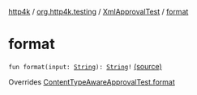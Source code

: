 [http4k](../../index.md) / [org.http4k.testing](../index.md) / [XmlApprovalTest](index.md) / [format](./format.md)

# format

`fun format(input: `[`String`](https://kotlinlang.org/api/latest/jvm/stdlib/kotlin/-string/index.html)`): `[`String`](https://kotlinlang.org/api/latest/jvm/stdlib/kotlin/-string/index.html)`!` [(source)](https://github.com/http4k/http4k/blob/master/http4k-testing-approval/src/main/kotlin/org/http4k/testing/ApprovalTest.kt#L106)

Overrides [ContentTypeAwareApprovalTest.format](../-content-type-aware-approval-test/format.md)

